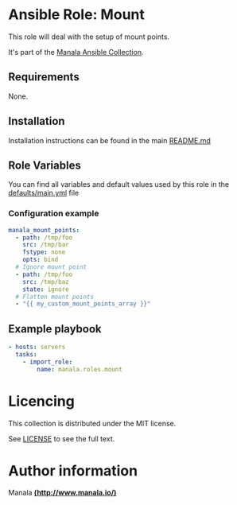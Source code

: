 # Ansible Role: Mount

This role will deal with the setup of mount points.

It's part of the [Manala Ansible Collection](https://galaxy.ansible.com/manala/roles).

## Requirements

None.

## Installation

Installation instructions can be found in the main [README.md](https://github.com/manala/ansible-roles/blob/master/README.md)

## Role Variables

You can find all variables and default values used by this role in the [defaults/main.yml](./defaults/main.yml) file

### Configuration example

```yaml
manala_mount_points:
  - path: /tmp/foo
    src: /tmp/bar
    fstype: none
    opts: bind
  # Ignore mount point
  - path: /tmp/foo
    src: /tmp/baz
    state: ignore
  # Flatten mount points
  - "{{ my_custom_mount_points_array }}"
```

## Example playbook

```yaml
- hosts: servers
  tasks:
    - import_role:  
        name: manala.roles.mount
```

# Licencing

This collection is distributed under the MIT license.

See [LICENSE](https://opensource.org/licenses/MIT) to see the full text.

# Author information

Manala [**(http://www.manala.io/)**](http://www.manala.io)
